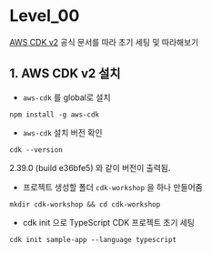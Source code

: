 # Level_00

[AWS CDK v2](https://docs.aws.amazon.com/ko_kr/cdk/v2/guide/home.html) 공식 문서를 따라 초기 세팅 및 따라해보기

## 1. AWS CDK v2 설치

- `aws-cdk` 를 global로 설치

```shell
npm install -g aws-cdk
```

- `aws-cdk` 설치 버전 확인

```shell
cdk --version
```

2.39.0 (build e36bfe5) 와 같이 버전이 출력됨.

- 프로젝트 생성할 폴더 `cdk-workshop` 을 하나 만들어줌

```shell
mkdir cdk-workshop && cd cdk-workshop
```

- cdk init 으로 TypeScript CDK 프로젝트 초기 세팅

```shell
cdk init sample-app --language typescript
```
